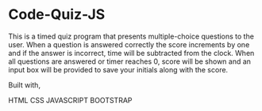# Code-Quiz-JS

This is a timed quiz program that presents multiple-choice questions to the user. When a question is answered correctly the score increments by one and if the answer is incorrect, time will be subtracted from the clock. When all questions are answered or timer reaches 0, score will be shown and an input box will be provided to save your initials along with the score.

Built with, 

HTML
CSS
JAVASCRIPT
BOOTSTRAP